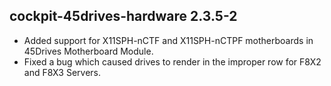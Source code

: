 ## cockpit-45drives-hardware 2.3.5-2

* Added support for X11SPH-nCTF and X11SPH-nCTPF motherboards in 45Drives Motherboard Module.
* Fixed a bug which caused drives to render in the improper row for F8X2 and F8X3 Servers.